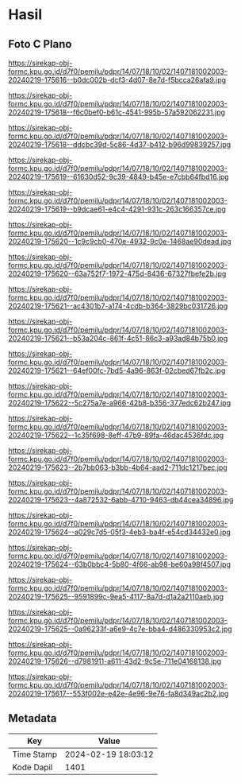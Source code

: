 # Hasil

## Foto C Plano

https://sirekap-obj-formc.kpu.go.id/d7f0/pemilu/pdpr/14/07/18/10/02/1407181002003-20240219-175616--b0dc002b-dcf3-4d07-8e7d-f5bcca26afa9.jpg

https://sirekap-obj-formc.kpu.go.id/d7f0/pemilu/pdpr/14/07/18/10/02/1407181002003-20240219-175618--f6c0bef0-b61c-4541-995b-57a592062231.jpg

https://sirekap-obj-formc.kpu.go.id/d7f0/pemilu/pdpr/14/07/18/10/02/1407181002003-20240219-175618--ddcbc39d-5c86-4d37-b412-b96d99839257.jpg

https://sirekap-obj-formc.kpu.go.id/d7f0/pemilu/pdpr/14/07/18/10/02/1407181002003-20240219-175619--61630d52-9c39-4849-b45e-e7cbb64fbd16.jpg

https://sirekap-obj-formc.kpu.go.id/d7f0/pemilu/pdpr/14/07/18/10/02/1407181002003-20240219-175619--b9dcae61-e4c4-4291-931c-263c166357ce.jpg

https://sirekap-obj-formc.kpu.go.id/d7f0/pemilu/pdpr/14/07/18/10/02/1407181002003-20240219-175620--1c9c9cb0-470e-4932-9c0e-1468ae90dead.jpg

https://sirekap-obj-formc.kpu.go.id/d7f0/pemilu/pdpr/14/07/18/10/02/1407181002003-20240219-175620--63a752f7-1972-475d-8436-67327fbefe2b.jpg

https://sirekap-obj-formc.kpu.go.id/d7f0/pemilu/pdpr/14/07/18/10/02/1407181002003-20240219-175621--ac4301b7-a174-4cdb-b364-3829bc031726.jpg

https://sirekap-obj-formc.kpu.go.id/d7f0/pemilu/pdpr/14/07/18/10/02/1407181002003-20240219-175621--b53a204c-861f-4c51-86c3-a93ad84b75b0.jpg

https://sirekap-obj-formc.kpu.go.id/d7f0/pemilu/pdpr/14/07/18/10/02/1407181002003-20240219-175621--64ef00fc-7bd5-4a96-863f-02cbed67fb2c.jpg

https://sirekap-obj-formc.kpu.go.id/d7f0/pemilu/pdpr/14/07/18/10/02/1407181002003-20240219-175622--5c275a7e-a966-42b8-b356-377edc62b247.jpg

https://sirekap-obj-formc.kpu.go.id/d7f0/pemilu/pdpr/14/07/18/10/02/1407181002003-20240219-175622--1c35f698-8eff-47b9-89fa-46dac4536fdc.jpg

https://sirekap-obj-formc.kpu.go.id/d7f0/pemilu/pdpr/14/07/18/10/02/1407181002003-20240219-175623--2b7bb063-b3bb-4b64-aad2-711dc1217bec.jpg

https://sirekap-obj-formc.kpu.go.id/d7f0/pemilu/pdpr/14/07/18/10/02/1407181002003-20240219-175623--4a872532-6abb-4710-9463-db44cea34896.jpg

https://sirekap-obj-formc.kpu.go.id/d7f0/pemilu/pdpr/14/07/18/10/02/1407181002003-20240219-175624--a029c7d5-05f3-4eb3-ba4f-e54cd34432e0.jpg

https://sirekap-obj-formc.kpu.go.id/d7f0/pemilu/pdpr/14/07/18/10/02/1407181002003-20240219-175624--63b0bbc4-5b80-4f66-ab98-be60a98f4507.jpg

https://sirekap-obj-formc.kpu.go.id/d7f0/pemilu/pdpr/14/07/18/10/02/1407181002003-20240219-175625--9591899c-9ea5-4117-8a7d-d1a2a2110aeb.jpg

https://sirekap-obj-formc.kpu.go.id/d7f0/pemilu/pdpr/14/07/18/10/02/1407181002003-20240219-175625--0a96233f-a6e9-4c7e-bba4-d486330953c2.jpg

https://sirekap-obj-formc.kpu.go.id/d7f0/pemilu/pdpr/14/07/18/10/02/1407181002003-20240219-175626--d7981911-a611-43d2-9c5e-711e04168138.jpg

https://sirekap-obj-formc.kpu.go.id/d7f0/pemilu/pdpr/14/07/18/10/02/1407181002003-20240219-175617--553f002e-e42e-4e96-9e76-fa8d349ac2b2.jpg


## Metadata

| Key        | Value               |
| ---------- | ------------------- |
| Time Stamp | 2024-02-19 18:03:12 |
| Kode Dapil | 1401                |



